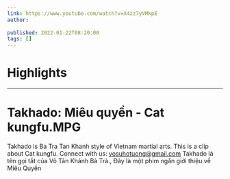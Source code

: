 ```yaml
---
link: https://www.youtube.com/watch?v=X4zz7yVMkpE
author: 
   
published: 2022-01-22T08:20:00
tags: []
---
```

# Highlights


---
# Takhado: Miêu quyền - Cat kungfu.MPG
Takhado is Ba Tra Tan Khanh style of Vietnam martial arts. This is a clip about Cat kungfu. Connect with us: vosuhotuong@gmail.com Takhado là tên gọi tắt của Võ Tân Khánh Bà Trà., Đây là một phim ngắn giới thiệu về Miêu Quyền